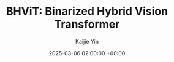 ---
layout: post
title:  "BHViT: Binarized Hybrid Vision Transformer"
date:   2025-03-06 02:00:00 +00:00
image: /images/bhvit.jpg
categories: research
author: "Kaijie Yin"
authors: "Tian Gao, Zhiyuan Zhang, Yu Zhang, Huajun Liu, <strong>Kaijie Yin</strong>, Chengzhong Xu, Hui Kong"
venue: "CVPR"
arxiv: https://arxiv.org/pdf/2503.02394
code: https://github.com/IMRL/BHViT
---